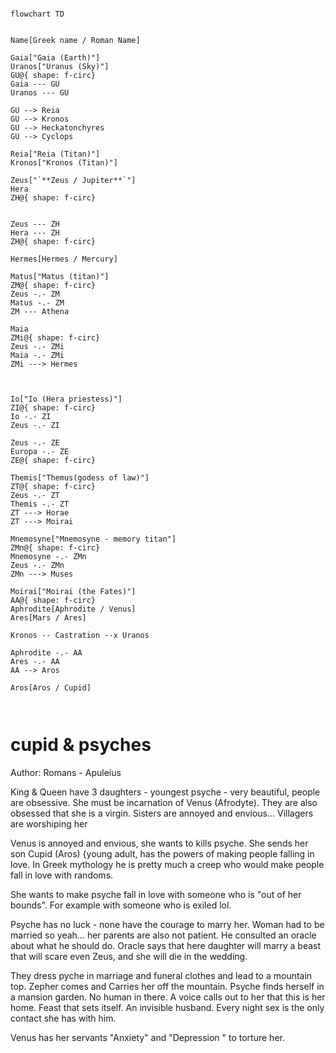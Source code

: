 ```mermaid

flowchart TD


Name[Greek name / Roman Name]

Gaia["Gaia (Earth)"]
Uranos["Uranus (Sky)"]
GU@{ shape: f-circ}
Gaia --- GU
Uranos --- GU

GU --> Reia
GU --> Kronos
GU --> Heckatonchyres
GU --> Cyclops

Reia["Reia (Titan)"]
Kronos["Kronos (Titan)"]

Zeus["`**Zeus / Jupiter**`"]
Hera
ZH@{ shape: f-circ}


Zeus --- ZH
Hera --- ZH
ZH@{ shape: f-circ}

Hermes[Hermes / Mercury]

Matus["Matus (titan)"]
ZM@{ shape: f-circ}
Zeus -.- ZM
Matus -.- ZM
ZM --- Athena

Maia
ZMi@{ shape: f-circ}
Zeus -.- ZMi
Maia -.- ZMi
ZMi ---> Hermes



Io["Io (Hera priestess)"]
ZI@{ shape: f-circ}
Io -.- ZI
Zeus -.- ZI

Zeus -.- ZE
Europa -.- ZE
ZE@{ shape: f-circ}

Themis["Themus(godess of law)"]
ZT@{ shape: f-circ}
Zeus -.- ZT
Themis -.- ZT
ZT ---> Horae
ZT ---> Moirai

Mnemosyne["Mnemosyne - memory titan"]
ZMn@{ shape: f-circ}
Mnemosyne -.- ZMn
Zeus -.- ZMn
ZMn ---> Muses

Moirai["Moirai (the Fates)"]
AA@{ shape: f-circ}
Aphrodite[Aphrodite / Venus]
Ares[Mars / Ares]

Kronos -- Castration --x Uranos

Aphrodite -.- AA
Ares -.- AA
AA --> Aros

Aros[Aros / Cupid]



```



# cupid & psyches
Author: Romans - Apuleius

King & Queen have 3 daughters - youngest psyche - very beautiful, people are obsessive. She must be incarnation of Venus (Afrodyte).
They are also obsessed that she is a virgin. 
Sisters are annoyed and envious... Villagers are worshiping her


Venus is annoyed and envious, she wants to kills psyche. She sends her son Cupid (Aros) {young adult, has the powers of making people falling in love. In Greek mythology he is pretty much a creep who would make people fall in love with randoms.

She wants to make psyche fall in love with someone who is "out of her bounds". For example with someone who is exiled lol.

Psyche has no luck - none have the courage to marry her. Woman had to be married so yeah... her parents are also not patient. He consulted an oracle about what he should do. Oracle says that here daughter will marry a beast that will scare even Zeus, and she will die in the wedding.

They dress pyche in marriage and funeral clothes and lead to a mountain top. Zepher comes and Carries her off the mountain. Psyche finds herself in a mansion garden. No human in there. A voice calls out to her that this is her home. Feast that sets itself. An invisible husband. Every night sex is the only contact she has with him.


Venus has her servants "Anxiety" and "Depression " to torture her.






